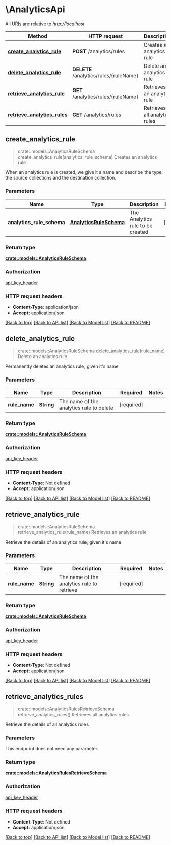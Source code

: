 # \AnalyticsApi

All URIs are relative to *http://localhost*

Method | HTTP request | Description
------------- | ------------- | -------------
[**create_analytics_rule**](AnalyticsApi.md#create_analytics_rule) | **POST** /analytics/rules | Creates an analytics rule
[**delete_analytics_rule**](AnalyticsApi.md#delete_analytics_rule) | **DELETE** /analytics/rules/{ruleName} | Delete an analytics rule
[**retrieve_analytics_rule**](AnalyticsApi.md#retrieve_analytics_rule) | **GET** /analytics/rules/{ruleName} | Retrieves an analytics rule
[**retrieve_analytics_rules**](AnalyticsApi.md#retrieve_analytics_rules) | **GET** /analytics/rules | Retrieves all analytics rules



## create_analytics_rule

> crate::models::AnalyticsRuleSchema create_analytics_rule(analytics_rule_schema)
Creates an analytics rule

When an analytics rule is created, we give it a name and describe the type, the source collections and the destination collection.

### Parameters


Name | Type | Description  | Required | Notes
------------- | ------------- | ------------- | ------------- | -------------
**analytics_rule_schema** | [**AnalyticsRuleSchema**](AnalyticsRuleSchema.md) | The Analytics rule to be created | [required] |

### Return type

[**crate::models::AnalyticsRuleSchema**](AnalyticsRuleSchema.md)

### Authorization

[api_key_header](../README.md#api_key_header)

### HTTP request headers

- **Content-Type**: application/json
- **Accept**: application/json

[[Back to top]](#) [[Back to API list]](../README.md#documentation-for-api-endpoints) [[Back to Model list]](../README.md#documentation-for-models) [[Back to README]](../README.md)


## delete_analytics_rule

> crate::models::AnalyticsRuleSchema delete_analytics_rule(rule_name)
Delete an analytics rule

Permanently deletes an analytics rule, given it's name

### Parameters


Name | Type | Description  | Required | Notes
------------- | ------------- | ------------- | ------------- | -------------
**rule_name** | **String** | The name of the analytics rule to delete | [required] |

### Return type

[**crate::models::AnalyticsRuleSchema**](AnalyticsRuleSchema.md)

### Authorization

[api_key_header](../README.md#api_key_header)

### HTTP request headers

- **Content-Type**: Not defined
- **Accept**: application/json

[[Back to top]](#) [[Back to API list]](../README.md#documentation-for-api-endpoints) [[Back to Model list]](../README.md#documentation-for-models) [[Back to README]](../README.md)


## retrieve_analytics_rule

> crate::models::AnalyticsRuleSchema retrieve_analytics_rule(rule_name)
Retrieves an analytics rule

Retrieve the details of an analytics rule, given it's name

### Parameters


Name | Type | Description  | Required | Notes
------------- | ------------- | ------------- | ------------- | -------------
**rule_name** | **String** | The name of the analytics rule to retrieve | [required] |

### Return type

[**crate::models::AnalyticsRuleSchema**](AnalyticsRuleSchema.md)

### Authorization

[api_key_header](../README.md#api_key_header)

### HTTP request headers

- **Content-Type**: Not defined
- **Accept**: application/json

[[Back to top]](#) [[Back to API list]](../README.md#documentation-for-api-endpoints) [[Back to Model list]](../README.md#documentation-for-models) [[Back to README]](../README.md)


## retrieve_analytics_rules

> crate::models::AnalyticsRulesRetrieveSchema retrieve_analytics_rules()
Retrieves all analytics rules

Retrieve the details of all analytics rules

### Parameters

This endpoint does not need any parameter.

### Return type

[**crate::models::AnalyticsRulesRetrieveSchema**](AnalyticsRulesRetrieveSchema.md)

### Authorization

[api_key_header](../README.md#api_key_header)

### HTTP request headers

- **Content-Type**: Not defined
- **Accept**: application/json

[[Back to top]](#) [[Back to API list]](../README.md#documentation-for-api-endpoints) [[Back to Model list]](../README.md#documentation-for-models) [[Back to README]](../README.md)

